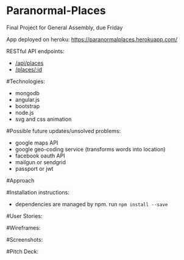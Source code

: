 # Paranormal-Places

Final Project for General Assembly, due Friday 


App deployed on heroku: https://paranormalplaces.herokuapp.com/ 

RESTful API endpoints: 
- [/api/places](https://paranormalplaces.herokuapp.com/api/places) 
- [/places/:id](https://paranormalplaces.herokuapp.com/api/places/567078ae4bdd810103709956)

#Technologies:
- mongodb
- angular.js
- bootstrap
- node.js
- svg and css animation 

#Possible future updates/unsolved problems: 
- google maps API
- google geo-coding service (transforms words into location)
- facebook oauth API
- mailgun or sendgrid
- passport or jwt

#Approach 

#Installation instructions:
- dependencies are managed by npm. run `npm install --save`

#User Stories: 

#Wireframes: 

#Screenshots: 

#Pitch Deck:
